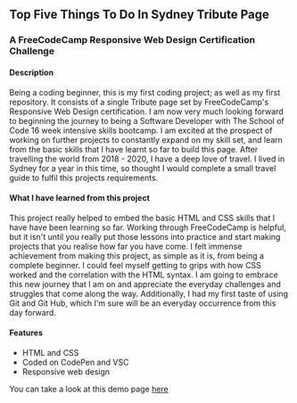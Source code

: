 ## Top Five Things To Do In Sydney Tribute Page 

### A FreeCodeCamp Responsive Web Design Certification Challenge
#### Description
Being a coding beginner, this is my first coding project; as well as my first repository. It consists of a single Tribute page set by FreeCodeCamp's  Responsive Web Design certification. I am now very much looking forward to beginning the journey to being a Software Developer with The School of Code 16 week intensive skills bootcamp. I am excited at the prospect of working on further projects to constantly expand on my skill set, and learn from the basic skills that I have learnt so far to build this page. 
After travelling the world from 2018 - 2020, I have a deep love of travel. I lived in Sydney for a year in this time, so thought I would complete a small travel guide to fulfil this projects requirements. 

#### What I have learned from this project
This project really helped to embed the basic HTML and CSS skills that I have have been learning so far.  Working through FreeCodeCamp is helpful, but it isn't until you really put those lessons into practice and start making projects that you realise how far you have come. I felt immense achievement from making this project, as simple as it is, from being a complete beginner. I could feel myself getting to grips with how CSS worked and the correlation with the HTML syntax.  I am going to embrace this new journey that I am on and appreciate the everyday challenges and struggles that come along the way. 
Additionally, I had my first taste of using Git and Git Hub, which I'm sure will be an everyday occurrence from this day forward. 

#### Features

* HTML and CSS
* Coded on CodePen and VSC
* Responsive web design

You can take a look at this demo page [here](https://codepen.io/klderbyshire/pen/eYEMwRP)
